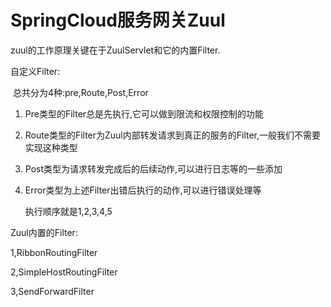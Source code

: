 # SpringCloud服务网关Zuul

zuul的工作原理关键在于ZuulServlet和它的内置Filter.

自定义Filter:

​	总共分为4种:pre,Route,Post,Error

1. Pre类型的Filter总是先执行,它可以做到限流和权限控制的功能

2. Route类型的Filter为Zuul内部转发请求到真正的服务的Filter,一般我们不需要实现这种类型

3. Post类型为请求转发完成后的后续动作,可以进行日志等的一些添加

4. Error类型为上述Filter出错后执行的动作,可以进行错误处理等

   执行顺序就是1,2,3,4,5

Zuul内置的Filter:

1,RibbonRoutingFilter

2,SimpleHostRoutingFilter

3,SendForwardFilter